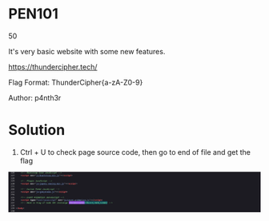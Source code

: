 #  PEN101
50

It's very basic website with some new features.

https://thundercipher.tech/

Flag Format: ThunderCipher{a-zA-Z0-9}

Author: p4nth3r

# Solution

1. Ctrl + U to check page source code, then go to end of file and get the flag

![alt text](assets/pen101/image.png)